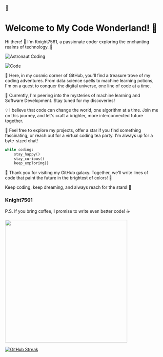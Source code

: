 ### 👋

# Welcome to My Code Wonderland! 🌟

Hi there! 👋 I'm Knight7561, a passionate coder exploring the enchanting realms of technology. 🚀


![Astronaut Coding](https://media.giphy.com/media/ZG7186FYrMMnpx4fX9/giphy.gif)

![Code](https://tenor.com/en-GB/view/machine-learning-baby-crying-deep-learning-sad-math-gif-17208484)

🌌 Here, in my cosmic corner of GitHub, you'll find a treasure trove of my coding adventures. From data science spells to machine learning potions, I'm on a quest to conquer the digital universe, one line of code at a time.

🔭 Currently, I'm peering into the mysteries of machine learning and Software Development. Stay tuned for my discoveries!

💡 I believe that code can change the world, one algorithm at a time. Join me on this journey, and let's craft a brighter, more interconnected future together.

🌟 Feel free to explore my projects, offer a star if you find something fascinating, or reach out for a virtual coding tea party. I'm always up for a byte-sized chat!

```python
while coding:
    stay_happy()
    stay_curious()
    keep_exploring()
```

🚀 Thank you for visiting my GitHub galaxy. Together, we'll write lines of code that paint the future in the brightest of colors! 🎨

Keep coding, keep dreaming, and always reach for the stars! 🌠

### Knight7561

P.S. If you bring coffee, I promise to write even better code! ☕

<html>
  <body>
<img src="https://github-readme-stats.vercel.app/api?username=Knight7561&show_icons=true&theme=ADD_THEME_HERE" width="400"/>
  </body>
</html>
    
[![GitHub Streak](https://streak-stats.demolab.com/?user=Knight7561)](https://git.io/streak-stats)
